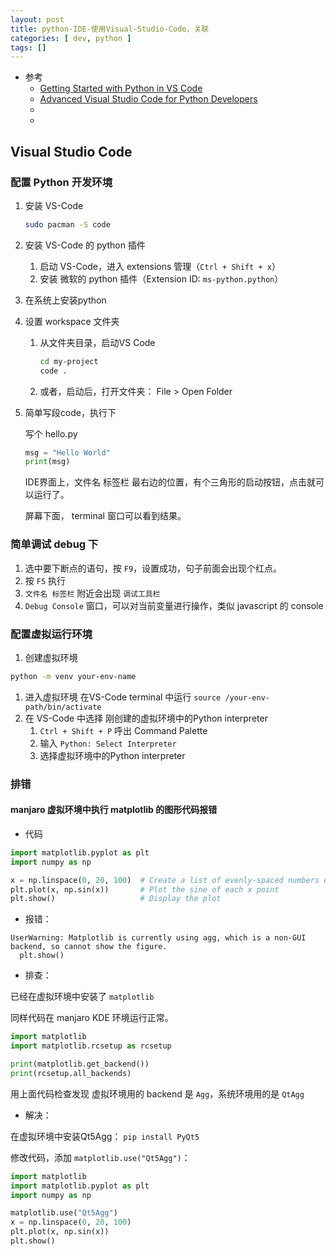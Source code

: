 ```yaml
---
layout: post
title: python-IDE-使用Visual-Studio-Code，关联 
categories: [ dev, python ]
tags: []
---
```


* 参考
  * [Getting Started with Python in VS Code](https://code.visualstudio.com/docs/python/python-tutorial)
  * [Advanced Visual Studio Code for Python Developers](https://realpython.com/advanced-visual-studio-code-python/)
  * []()
  * []()


## Visual Studio Code

### 配置 Python 开发环境

1. 安装 VS-Code
    ~~~sh
    sudo pacman -S code
    ~~~

1. 安装 VS-Code 的 python 插件
    1. 启动 VS-Code，进入 extensions 管理（`Ctrl + Shift + x`）
    1. 安装 微软的 python 插件（Extension ID: `ms-python.python`）

1. 在系统上安装python

1. 设置 workspace 文件夹
    1. 从文件夹目录，启动VS Code
        ~~~sh
        cd my-project
        code .
        ~~~
    1. 或者，启动后，打开文件夹： File \> Open Folder

1. 简单写段code，执行下
    
    写个 hello.py

    ~~~python
    msg = "Hello World"
    print(msg)
    ~~~

    IDE界面上，文件名 标签栏 最右边的位置，有个三角形的启动按钮，点击就可以运行了。

    屏幕下面， terminal 窗口可以看到结果。


### 简单调试 debug 下


1. 选中要下断点的语句，按 `F9`，设置成功，句子前面会出现个红点。
1. 按 `F5` 执行
1. `文件名 标签栏` 附近会出现 `调试工具栏`
1. `Debug Console` 窗口，可以对当前变量进行操作，类似 javascript 的 console


### 配置虚拟运行环境

1. 创建虚拟环境
~~~sh
python -m venv your-env-name
~~~
1. 进入虚拟环境
    在VS-Code terminal 中运行 `source /your-env-path/bin/activate`
1. 在 VS-Code 中选择 刚创建的虚拟环境中的Python interpreter
    1. `Ctrl + Shift + P` 呼出 Command Palette
    1. 输入 `Python: Select Interpreter`
    1. 选择虚拟环境中的Python interpreter




### 排错

#### manjaro 虚拟环境中执行 matplotlib 的图形代码报错

* 代码

~~~py
import matplotlib.pyplot as plt
import numpy as np

x = np.linspace(0, 20, 100)  # Create a list of evenly-spaced numbers over the range
plt.plot(x, np.sin(x))       # Plot the sine of each x point
plt.show()                   # Display the plot
~~~

* 报错： 

~~~
UserWarning: Matplotlib is currently using agg, which is a non-GUI backend, so cannot show the figure.
  plt.show()
~~~

* 排查：

已经在虚拟环境中安装了 `matplotlib`

同样代码在 manjaro KDE 环境运行正常。

~~~py
import matplotlib
import matplotlib.rcsetup as rcsetup

print(matplotlib.get_backend())
print(rcsetup.all_backends)
~~~

用上面代码检查发现 虚拟环境用的 backend 是 `Agg`，系统环境用的是 `QtAgg`

* 解决：

在虚拟环境中安装Qt5Agg： `pip install PyQt5`

修改代码，添加 `matplotlib.use("Qt5Agg")`：

~~~py
import matplotlib
import matplotlib.pyplot as plt
import numpy as np

matplotlib.use("Qt5Agg")
x = np.linspace(0, 20, 100)
plt.plot(x, np.sin(x))
plt.show()
~~~

















































